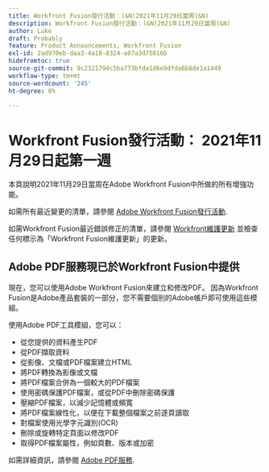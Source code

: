 ```yaml
---
title: Workfront Fusion發行活動：(&N)2021年11月29日當周(&N)
description: Workfront Fusion發行活動：(&N)2021年11月29日當周(&N)
author: Luke
draft: Probably
feature: Product Announcements, Workfront Fusion
exl-id: 2ad970eb-daa3-4a18-8324-a07a3d75816b
hidefromtoc: true
source-git-commit: 9c2321794c5ba773bfda1d6e9dfda6b8de1a1449
workflow-type: tm+mt
source-wordcount: '245'
ht-degree: 0%

---
```


# Workfront Fusion發行活動： 2021年11月29日起第一週

本頁說明2021年11月29日當周在Adobe Workfront Fusion中所做的所有增強功能。

如需所有最近變更的清單，請參閱 [Adobe Workfront Fusion發行活動](../../../product-announcements/product-releases/fusion-release-activity/fusion-release-activity.md).

如需Workfront Fusion最近錯誤修正的清單，請參閱 [Workfront維護更新](https://one.workfront.com/s/article/Workfront-Maintenance-Updates-1882317350) 並檢查任何標示為「Workfront Fusion維護更新」的更新。

## Adobe PDF服務現已於Workfront Fusion中提供

現在，您可以使用Adobe Workfront Fusion來建立和修改PDF。 因為Workfront Fusion是Adobe產品套裝的一部分，您不需要個別的Adobe帳戶即可使用這些模組。

使用Adobe PDF工具模組，您可以：

* 從您提供的資料產生PDF
* 從PDF擷取資料
* 從影像、文檔或PDF檔案建立HTML
* 將PDF轉換為影像或文檔
* 將PDF檔案合併為一個較大的PDF檔案
* 使用密碼保護PDF檔案，或從PDF中刪除密碼保護
* 壓縮PDF檔案，以減少記憶體或頻寬
* 將PDF檔案線性化，以便在下載整個檔案之前逐頁讀取
* 對檔案使用光學字元識別(OCR)
* 刪除或旋轉特定頁面以修改PDF
* 取得PDF檔案屬性，例如頁數、版本或加密

如需詳細資訊，請參閱 [Adobe PDF服務](../../../workfront-fusion/apps-and-their-modules/pdf-modules.md).
